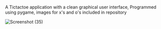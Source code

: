 A Tictactoe application with a clean graphical user interface, 
Programmed using pygame, 
images for x's and o's included in repository

![Screenshot (35)](https://user-images.githubusercontent.com/84197552/158729750-2a749008-202e-4348-8b44-d042b07cfdde.png)
